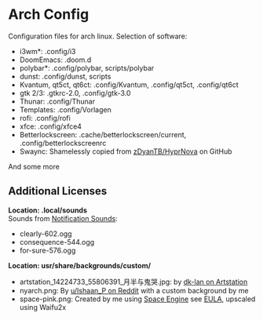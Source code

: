 # Arch Config

Configuration files for arch linux. Selection of software:

- i3wm\*: .config/i3
- DoomEmacs: .doom.d
- polybar\*: .config/polybar, scripts/polybar
- dunst: .config/dunst, scripts
- Kvantum, qt5ct, qt6ct: .config/Kvantum, .config/qt5ct, .config/qt6ct
- gtk 2/3: .gtkrc-2.0, .config/gtk-3.0
- Thunar: .config/Thunar
- Templates: .config/Vorlagen
- rofi: .config/rofi
- xfce: .config/xfce4
- Betterlockscreen: .cache/betterlockscreen/current, .config/betterlockscreenrc
- Swaync: Shamelessly copied from [zDyanTB/HyprNova](https://github.com/zDyanTB/HyprNova) on GitHub

And some more

## Additional Licenses

**Location: .local/sounds**  
Sounds from [Notification Sounds](https://notificationsounds.com):

- clearly-602.ogg
- consequence-544.ogg
- for-sure-576.ogg

**Location: usr/share/backgrounds/custom/**

- artstation_14224733_55806391\_月半与鬼哭.jpg: by [dk-lan on Artstation](https://www.artstation.com/artwork/Omr2kJ)
- nyarch.png: By [u/Ishaan_P on Reddit](https://www.reddit.com/r/linuxmasterrace/comments/lxfg9j/someone_posted_uwuntu_so_i_made_nyarch/) with a custom background by me
- space-pink.png: Created by me using [Space Engine](https://spaceengine.org/) see [EULA](https://store.steampowered.com//eula/314650_eula_0), upscaled using Waifu2x
